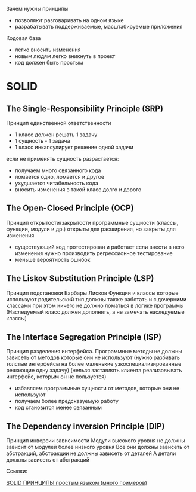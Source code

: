 Зачем нужны принципы

- позволяют разговаривать на одном языке
- разрабатывать поддерживаемые, масштабируемые приложения

Кодовая база 
- легко вносить изменения
- новым людям легко вникнуть в проект
- код должен быть простым

# SOLID
## The Single-Responsibility Principle (SRP)
Принцип единственной ответственности
- 1 класс должен решать 1 задачу
- 1 сущность - 1 задача
- 1 класс инкапсулирует решение одной задачи

если не применять сущность разрастается:
- получаем много связанного кода
- ломается одно, ломается и другое
- ухудшается читабельность кода
- вносить изменения в такой класс долго и дорого

## The Open-Closed Principle (OCP)
Принцип открытости/закрытости
программные сущности (классы, функции, модули и др.) открыты для расширения, но закрыты для изменения

- существующий код протестирован и работает если внести в него изменения нужно производить регрессионное тестирование
- меньше вероятность ошибок

## The Liskov Substitution Principle (LSP)
Принцип подстановки Барбары Лисков
Функции и классы которые используют родительский тип 
должны также работать и с дочерними классами при этом ничего не должно ломаться в логике программы
(Наследуемый класс должен дополнять, а не замечать наследуемые классы)

## The Interface Segregation Principle (ISP)
Принцип разделения интерфейса.
Программные методы не должны зависеть от методов которые они не используют
(нужно разбивать толстые интерфейсы на более маленькие узкоспециализированные решающие одну задачу)
(нельзя заставлять клиента реализовывать интерфейс, которым он не пользуется)
- избавляем программные сущности от методов, которые они не используют
- получаем более предсказуемую работу 
- код становится менее связанным

## The Dependency inversion Principle (DIP)
Принцип инверсии зависимости
Модули высокого уровня не должны зависит от модулей более низкого уровня
Все они должны зависеть от абстракций, абстракции не должны зависеть от деталей
А детали должны зависеть от абстракций

Ссылки:

[SOLID ПРИНЦИПЫ простым языком (много примеров)](https://www.youtube.com/watch?v=TxZwqVTaCmA)






